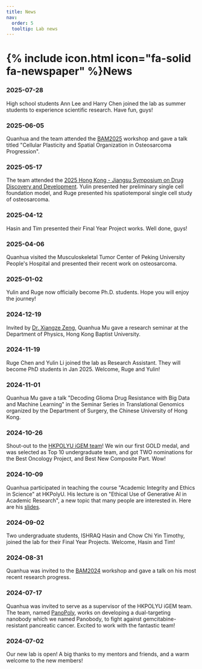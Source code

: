 ```yaml
---
title: News
nav:
  order: 5
  tooltip: Lab news
---
```


# {% include icon.html icon="fa-solid fa-newspaper" %}News

### 2025-07-28

High school students Ann Lee and Harry Chen joined the lab as summer students to experience scientific research. Have fun, guys!

### 2025-06-05

Quanhua and the team attended the [BAM2025](https://wang-lab.hkust.edu.hk/others/bam2025/bam2025.html) workshop and gave a talk titled "Cellular Plasticity and Spatial Organization in Osteosarcoma Progression".

### 2025-05-17

The team attended the [2025 Hong Kong - Jiangsu Symposium on Drug Discovery and Development](https://www.polyu.edu.hk/abct/news-and-events/events/2025/5/2025-hong-kong---jiangsu-symposium-on-drug-discovery-and-development/). Yulin presented her preliminary single cell foundation model, and Ruge presented his spatiotemporal single cell study of osteosarcoma.

### 2025-04-12

Hasin and Tim presented their Final Year Project works. Well done, guys!

### 2025-04-06

Quanhua visited the Musculoskeletal Tumor Center of Peking University People's Hospital and presented their recent work on osteosarcoma.

### 2025-01-02

Yulin and Ruge now officially become Ph.D. students. Hope you will enjoy the journey!

### 2024-12-19

Invited by [Dr. Xiangze Zeng](https://www.xzenglab.com/home), Quanhua Mu gave a research seminar at the Department of Physics, Hong Kong Baptist University.

### 2024-11-19

Ruge Chen and Yulin Li joined the lab as Research Assistant. They will become PhD students in Jan 2025. Welcome, Ruge and Yulin!

### 2024-11-01

Quanhua Mu gave a talk "Decoding Glioma Drug Resistance with Big Data and Machine Learning" in the Seminar Series in Translational Genomics organized by the Department of Surgery, the Chinese University of Hong Kong.

### 2024-10-26

Shout-out to the [HKPOLYU iGEM team](https://teams.igem.org/5271)! We win our first GOLD medal, and was selected as Top 10 undergraduate team, and got TWO nominations for the Best Oncology Project, and Best New Composite Part. Wow!

### 2024-10-09

Quanhua participated in teaching the course "Academic Integrity and Ethics in Science" at HKPolyU. His lecture is on "Ethical Use of Generative AI in Academic Research", a new topic that many people are interested in. Here are his [slides](https://drive.google.com/file/d/16vAchGXal8jISG9vMOoA4h187JZHWglW/view?usp=sharing).

### 2024-09-02

Two undergraduate students, ISHRAQ Hasin  and Chow Chi Yin Timothy, joined the lab for their Final Year Projects. Welcome, Hasin and Tim!

### 2024-08-31

Quanhua was invited to the [BAM2024](https://wang-lab.hkust.edu.hk/others/bam2024/bam2024.html) workshop and gave a talk on his most recent research progress.

### 2024-07-17

Quanhua was invited to serve as a supervisor of the HKPOLYU iGEM team. The team, named [PanoPoly](https://2024.igem.wiki/hkpolyu/), works on developing a dual-targeting nanobody which we named Panobody, to fight against gemcitabine-resistant pancreatic cancer. Excited to work with the fantastic team!

### 2024-07-02

Our new lab is open! A big thanks to my mentors and friends, and a warm welcome to the new members!
